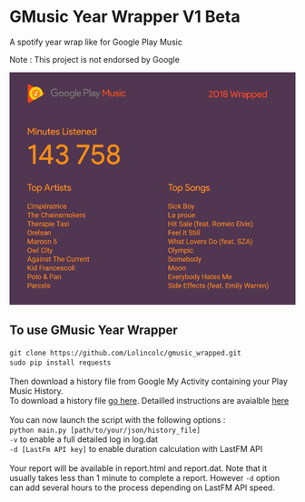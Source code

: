 # GMusic Year Wrapper V1 Beta
A spotify year wrap like for Google Play Music

Note : This project is not endorsed by Google

![alt text](https://raw.githubusercontent.com/Lolincolc/gmusic_wrapped/master/example_report.jpg)

## To use GMusic Year Wrapper
`git clone https://github.com/Lolincolc/gmusic_wrapped.git`
<br>
`sudo pip install requests`
<br>
<br>
Then download a history file from Google My Activity containing your Play Music History.
<br>
To download a history file <a href="https://takeout.google.com/u/0/?hl=fr&utm_source=google-account&utm_medium=web&pageId=none"> go here</a>. Detailled instructions are avaialble <a href="https://raw.githubusercontent.com/Lolincolc/gmusic_wrapped/master/howto/help.jpg"> here</a>
<br><br>
You can now launch the script with the following options :
<br>
`python main.py [path/to/your/json/history_file]`
<br>
`-v` to enable a full detailed log in log.dat
<br>
`-d [LastFm API key]` to enable duration calculation with LastFM API
<br>
<br>
Your report will be available in report.html and report.dat. Note that it usually takes less than 1 minute to complete a report. However `-d` option can add several hours to the process depending on LastFM API speed.
